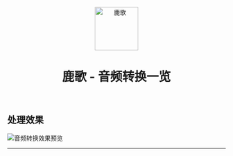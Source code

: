 <p align="center">
  <img src="https://github.com/kanbereina/ReinaBot-Doc-Public/edit/main/doc/One.jpg" width="100" height="100" alt="鹿歌">
</p>

<div align="center">

# 鹿歌 - 音频转换一览

<!-- prettier-ignore-start -->
<!-- markdownlint-disable-next-line MD036 -->
<!-- prettier-ignore-end -->

</div>

<br>

## 处理效果
![音频转换效果预览](https://github.com/kanbereina/ReinaBot-Doc-Public/edit/main/doc/AudioConverter_example.jpg)

---
